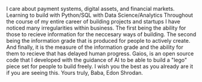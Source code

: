 I care about payment systems, digital assets, and financial markets. 
Learning to build with Python/SQL with Data Science/Analytics
Throughout the course of my entire career of building projects and startups I have noticed many irregularities within business.
The first being the ability for those to recieve information for the neccesary ways of building.
The second being the information grade that is produced for people to actively create. 
And finally, it is the measure of the information grade and the ability for them to recieve that has delayed human progress.
Gaios, is an open source code that I developed with the guidance of AI to be able to build a "lego" piece set for people to build freely.
I wish you the best as you already are it if you are seeing this.
Yours truly,
Baba, Edon Shrodan.
